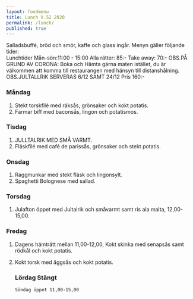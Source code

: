 ```yaml
---
layout: foodmenu
title: Lunch V.52 2020
permalink: /lunch/
published: true
---
```

Salladsbuffé, bröd och smör, kaffe och glass ingår.
Menyn gäller följande tider:  
Lunchtider  Mån-sön:11:00 - 15:00
Alla rätter: 85:- Take away: 70:-
OBS.PÅ GRUND AV CORONA: Boka och Hämta gärna maten istället, du är välkommen att komma till restaurangen med hänsyn till distanshålning.
     OBS.JULTALLRIK SERVERAS 6/12 SAMT 24/12 Pris 160:-
                           
### Måndag
1. Stekt torskfilé med räksås, grönsaker och kokt potatis.
2. Farmar biff med baconsås, lingon och potatismos.

### Tisdag
1. JULLTALRIK MED SMÅ VARMT.
2. Fläskfilé med café de parissås, grönsaker och stekt potatis.

### Onsdag
1. Raggmunkar med stekt fläsk och lingonsylt.
2. Spaghetti Bolognese med sallad.

### Torsdag
1. Julafton öppet med Jultalrik och småvarmt samt ris ala malta, 12,00-15,00. 

### Fredag
1. Dagens hämträtt mellan 11,00-12,00, Kokt skinka med senapsås samt rödkål och kokt potatis.
2. Kokt torsk med äggsås och kokt potatis.

   ### Lördag Stängt
       Söndag öppet 11,00-15,00
    

   
    
   
     
